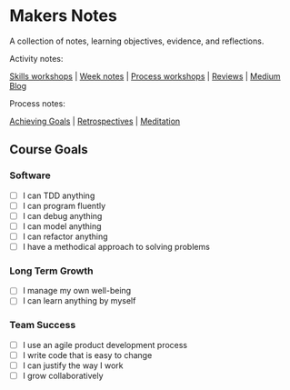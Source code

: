 # Makers Notes

A collection of notes, learning objectives, evidence, and reflections.

Activity notes:

[Skills workshops] | [Week notes] | [Process workshops] | [Reviews] | [Medium Blog]

Process notes:

[Achieving Goals] | [Retrospectives] | [Meditation]

## Course Goals

### Software

- [ ] I can TDD anything
- [ ] I can program fluently
- [ ] I can debug anything
- [ ] I can model anything
- [ ] I can refactor anything
- [ ] I have a methodical approach to solving problems

### Long Term Growth

- [ ] I manage my own well-being
- [ ] I can learn anything by myself

### Team Success

- [ ] I use an agile product development process
- [ ] I write code that is easy to change
- [ ] I can justify the way I work
- [ ] I grow collaboratively

<!-- Links -->

[Skills workshops]: skills_workshops/README.md
[Week notes]: week_notes/README.md
[Process workshops]: process_workshops.md
[Achieving Goals]: achieving_goals.md
[Retrospectives]: retro.md
[Meditation]: meditation.md
[Reviews]: reviews.md
[Medium Blog]: https://medium.com/@hturnbull93
